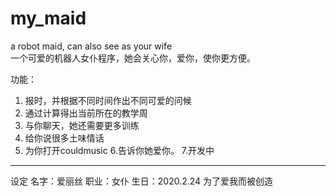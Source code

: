 # my_maid
a robot maid, can also see as your wife  
一个可爱的机器人女仆程序，她会关心你，爱你，使你更方便。

功能：  
1. 报时，并根据不同时间作出不同可爱的问候
2. 通过计算得出当前所在的教学周
3. 与你聊天，她还需要更多训练
4. 给你说很多土味情话
5. 为你打开couldmusic
6.告诉你她爱你。
7.开发中

---------------------------------
设定
名字：爱丽丝
职业：女仆
生日：2020.2.24
为了爱我而被创造

